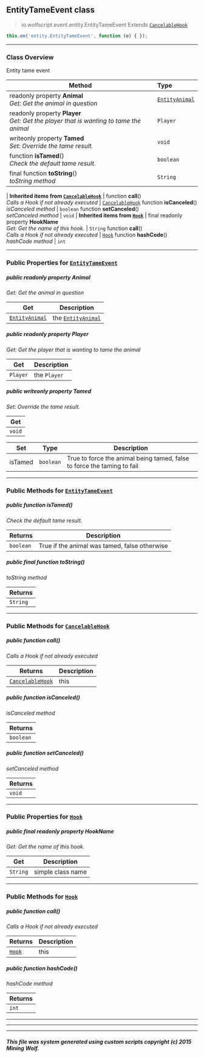 ## EntityTameEvent __class__

>io.wolfscript.event.entity.EntityTameEvent
>Extends [`CancelableHook`](../../hook/CancelableHook.md)
``` javascript
this.on('entity.EntityTameEvent', function (e) { });
```


---

### Class Overview

Entity tame event

Method | Type   
--- | :--- 
 readonly property __Animal__ <br> _Get: Get the animal in question_ | [`EntityAnimal`](../../api/entity/living/animal/EntityAnimal.md)
 readonly property __Player__ <br> _Get: Get the player that is wanting to tame the animal_ | `Player`
 writeonly property __Tamed__ <br> _Set: Override the tame result._ | `void`
 function __isTamed__() <br> _Check the default tame result._ | `boolean`
final function __toString__() <br> _toString method_ | `String`
 |
__Inherited items from [`CancelableHook`](../../hook/CancelableHook.md)__ |
 function __call__() <br> _Calls a Hook if not already executed_ | [`CancelableHook`](../../hook/CancelableHook.md)
 function __isCanceled__() <br> _isCanceled method_ | `boolean`
 function __setCanceled__() <br> _setCanceled method_ | `void`
 |
__Inherited items from [`Hook`](../../hook/Hook.md)__ |
final readonly property __HookName__ <br> _Get: Get the name of this hook._ | `String`
 function __call__() <br> _Calls a Hook if not already executed_ | [`Hook`](../../hook/Hook.md)
 function __hashCode__() <br> _hashCode method_ | `int`







---


### Public Properties for [`EntityTameEvent`](EntityTameEvent.md)

##### <a id='animal'></a>public  readonly property __Animal__

_Get: Get the animal in question_

Get | Description
--- | --- 
[`EntityAnimal`](../../api/entity/living/animal/EntityAnimal.md) | the [`EntityAnimal`](../../api/entity/living/animal/EntityAnimal.md)



##### <a id='player'></a>public  readonly property __Player__

_Get: Get the player that is wanting to tame the animal_

Get | Description
--- | --- 
`Player` | the `Player`



##### <a id='tamed'></a>public  writeonly property __Tamed__

_Set: Override the tame result._

Get | 
--- | 
`void` |

Set | Type | Description  
--- | --- | --- 
isTamed | `boolean` | True to force the animal being tamed, false to force the taming to fail


---

### Public Methods for [`EntityTameEvent`](EntityTameEvent.md)

##### <a id='istamed'></a>public  function __isTamed__()

_Check the default tame result._

Returns | Description
--- | --- 
`boolean` | True if the animal was tamed, false otherwise


##### <a id='tostring'></a>public final function __toString__()

_toString method_

Returns | 
--- | 
`String` |


---

### Public Methods for [`CancelableHook`](../../hook/CancelableHook.md)

##### <a id='call'></a>public  function __call__()

_Calls a Hook if not already executed_

Returns | Description
--- | --- 
[`CancelableHook`](../../hook/CancelableHook.md) | this


##### <a id='iscanceled'></a>public  function __isCanceled__()

_isCanceled method_

Returns | 
--- | 
`boolean` |


##### <a id='setcanceled'></a>public  function __setCanceled__()

_setCanceled method_

Returns | 
--- | 
`void` |


---

### Public Properties for [`Hook`](../../hook/Hook.md)

##### <a id='hookname'></a>public final readonly property __HookName__

_Get: Get the name of this hook._

Get | Description
--- | --- 
`String` | simple class name



---

### Public Methods for [`Hook`](../../hook/Hook.md)

##### <a id='call'></a>public  function __call__()

_Calls a Hook if not already executed_

Returns | Description
--- | --- 
[`Hook`](../../hook/Hook.md) | this


##### <a id='hashcode'></a>public  function __hashCode__()

_hashCode method_

Returns | 
--- | 
`int` |


---


---


---


##### This file was system generated using custom scripts copyright (c) 2015 Mining Wolf.
	

